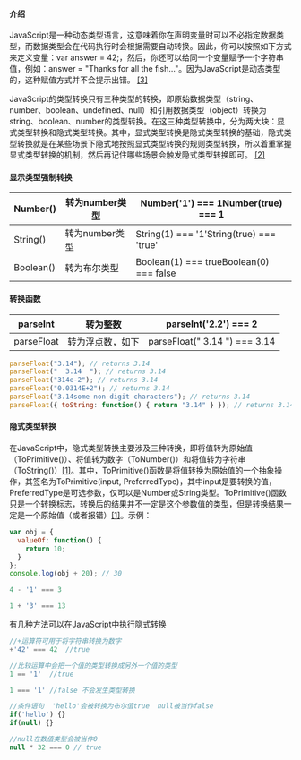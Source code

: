#### 介绍

JavaScript是一种动态类型语言，这意味着你在声明变量时可以不必指定数据类型，而数据类型会在代码执行时会根据需要自动转换。因此，你可以按照如下方式来定义变量：var answer = 42;，然后，你还可以给同一个变量赋予一个字符串值，例如：answer = "Thanks for all the fish..."。因为JavaScript是动态类型的，这种赋值方式并不会提示出错。 [[3]](https://developer.mozilla.org/zh-CN/docs/Web/JavaScript/Guide/Grammar_and_Types)

JavaScript的类型转换只有三种类型的转换，即原始数据类型（string、number、boolean、undefined、null）和引用数据类型（object）转换为string、boolean、number的类型转换。在这三种类型转换中，分为两大块：显式类型转换和隐式类型转换。其中，显式类型转换是隐式类型转换的基础，隐式类型转换就是在某些场景下隐式地按照显式类型转换的规则类型转换，所以着重掌握显式类型转换的机制，然后再记住哪些场景会触发隐式类型转换即可。 [[2]](https://juejin.cn/post/7047524999774601224)

#### 显示类型强制转换

| Number()  | 转为number类型 | Number('1') === 1Number(true) === 1      |
| --------- | ---------- | ---------------------------------------- |
| String()  | 转为number类型 | String(1) === '1'String(true) === 'true' |
| Boolean() | 转为布尔类型     | Boolean(1) === trueBoolean(0) === false  |

#### 转换函数

| parseInt   | 转为整数     | parseInt('2.2') === 2         |
| ---------- | -------- | ----------------------------- |
| parseFloat | 转为浮点数，如下 | parseFloat(" 3.14 ") === 3.14 |

``` js
parseFloat("3.14"); // returns 3.14
parseFloat("  3.14  "); // returns 3.14
parseFloat("314e-2"); // returns 3.14
parseFloat("0.0314E+2"); // returns 3.14
parseFloat("3.14some non-digit characters"); // returns 3.14
parseFloat({ toString: function() { return "3.14" } }); // returns 3.14
```

#### 隐式类型转换

在JavaScript中，隐式类型转换主要涉及三种转换，即将值转为原始值（ToPrimitive()）、将值转为数字（ToNumber()）和将值转为字符串（ToString()）[[1]](https://juejin.cn/post/7003341595751743524)。其中，ToPrimitive()函数是将值转换为原始值的一个抽象操作，其签名为ToPrimitive(input, PreferredType)，其中input是要转换的值，PreferredType是可选参数，仅可以是Number或String类型。ToPrimitive()函数只是一个转换标志，转换后的结果并不一定是这个参数值的类型，但是转换结果一定是一个原始值（或者报错）[[1]](https://juejin.cn/post/7003341595751743524)。示例：

``` js
var obj = {
  valueOf: function() {
    return 10;
  }
};
console.log(obj + 20); // 30
```

``` js
4 - '1' === 3
```

``` js
1 + '3' === 13
```

有几种方法可以在JavaScript中执行隐式转换

``` js
//+运算符可用于将字符串转换为数字
+'42' === 42  //true

//比较运算中会把一个值的类型转换成另外一个值的类型
1 == '1'  //true

1 === '1' //false 不会发生类型转换

//条件语句  'hello'会被转换为布尔值true  null被当作false
if('hello') {}
if(null) {}

//null在数值类型会被当作0
null * 32 === 0 // true
```